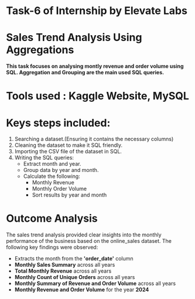 # Task-6 of Internship by Elevate Labs
# Sales Trend Analysis Using Aggregations

**This task focuses on analysing montly revenue and order volume using SQL. Aggregation and Grouping are the main used SQL queries.**

# Tools used : Kaggle Website, MySQL
# Keys steps included:
1. Searching a dataset.(Ensuring it contains the necessary columns)
2. Cleaning the dataset to make it SQL friendly.
3. Importing the CSV file of the dataset in SQL.
4. Writing the SQL queries:
   - Extract month and year.
   - Group data by year and month.
   - Calculate the following:
     - Monthly Revenue
     - Monthly Order Volume
     - Sort results by year and month

# Outcome Analysis
The sales trend analysis provided clear insights into the monthly performance of the business based on the online_sales dataset. The following key findings were observed:
- Extracts the month from the **'order_date'** column
- **Monthly Sales Summary** across all years
- **Total Monthly Revenue** across all years
- **Monthly Count of Unique Orders** across all years
- **Monthly Summary of Revenue and Order Volume** across all years
- **Monthly Revenue and Order Volume** for the year **2024**
